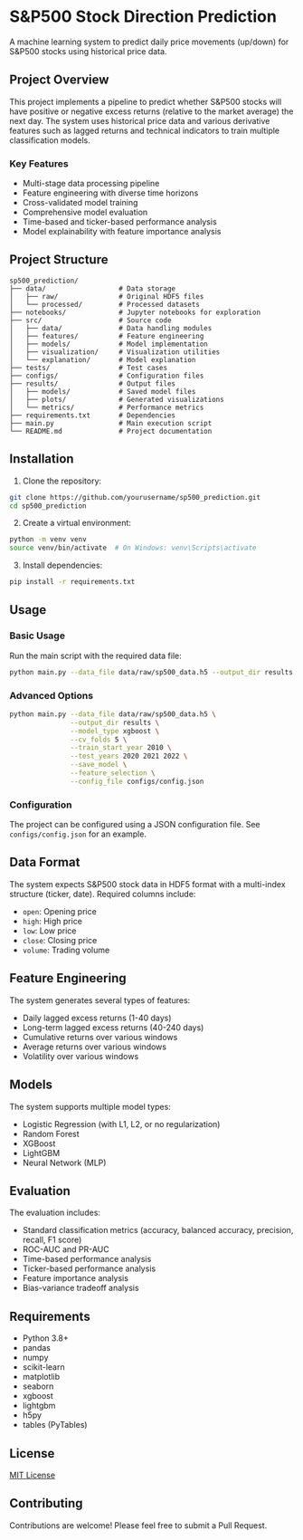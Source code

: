 # S&P500 Stock Direction Prediction

A machine learning system to predict daily price movements (up/down) for S&P500 stocks using historical price data.

## Project Overview

This project implements a pipeline to predict whether S&P500 stocks will have positive or negative excess returns (relative to the market average) the next day. The system uses historical price data and various derivative features such as lagged returns and technical indicators to train multiple classification models.

### Key Features

- Multi-stage data processing pipeline
- Feature engineering with diverse time horizons
- Cross-validated model training
- Comprehensive model evaluation
- Time-based and ticker-based performance analysis
- Model explainability with feature importance analysis

## Project Structure

```
sp500_prediction/
├── data/                  # Data storage
│   ├── raw/               # Original HDF5 files
│   └── processed/         # Processed datasets
├── notebooks/             # Jupyter notebooks for exploration
├── src/                   # Source code
│   ├── data/              # Data handling modules
│   ├── features/          # Feature engineering
│   ├── models/            # Model implementation
│   ├── visualization/     # Visualization utilities
│   └── explanation/       # Model explanation
├── tests/                 # Test cases
├── configs/               # Configuration files
├── results/               # Output files
│   ├── models/            # Saved model files
│   ├── plots/             # Generated visualizations
│   └── metrics/           # Performance metrics
├── requirements.txt       # Dependencies
├── main.py                # Main execution script
└── README.md              # Project documentation
```

## Installation

1. Clone the repository:
```bash
git clone https://github.com/yourusername/sp500_prediction.git
cd sp500_prediction
```

2. Create a virtual environment:
```bash
python -m venv venv
source venv/bin/activate  # On Windows: venv\Scripts\activate
```

3. Install dependencies:
```bash
pip install -r requirements.txt
```

## Usage

### Basic Usage

Run the main script with the required data file:

```bash
python main.py --data_file data/raw/sp500_data.h5 --output_dir results
```

### Advanced Options

```bash
python main.py --data_file data/raw/sp500_data.h5 \
               --output_dir results \
               --model_type xgboost \
               --cv_folds 5 \
               --train_start_year 2010 \
               --test_years 2020 2021 2022 \
               --save_model \
               --feature_selection \
               --config_file configs/config.json
```

### Configuration

The project can be configured using a JSON configuration file. See `configs/config.json` for an example.

## Data Format

The system expects S&P500 stock data in HDF5 format with a multi-index structure (ticker, date). Required columns include:
- `open`: Opening price
- `high`: High price
- `low`: Low price
- `close`: Closing price
- `volume`: Trading volume

## Feature Engineering

The system generates several types of features:
- Daily lagged excess returns (1-40 days)
- Long-term lagged excess returns (40-240 days)
- Cumulative returns over various windows
- Average returns over various windows
- Volatility over various windows

## Models

The system supports multiple model types:
- Logistic Regression (with L1, L2, or no regularization)
- Random Forest
- XGBoost
- LightGBM
- Neural Network (MLP)

## Evaluation

The evaluation includes:
- Standard classification metrics (accuracy, balanced accuracy, precision, recall, F1 score)
- ROC-AUC and PR-AUC
- Time-based performance analysis
- Ticker-based performance analysis
- Feature importance analysis
- Bias-variance tradeoff analysis

## Requirements

- Python 3.8+
- pandas
- numpy
- scikit-learn
- matplotlib
- seaborn
- xgboost
- lightgbm
- h5py
- tables (PyTables)

## License

[MIT License](LICENSE)

## Contributing

Contributions are welcome! Please feel free to submit a Pull Request.

